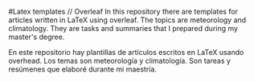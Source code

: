 #Latex templates // Overleaf
In this repository there are templates for articles written in LaTeX using overleaf. 
The topics are meteorology and climatology. 
They are tasks and summaries that I prepared during my master's degree.

En este repositorio hay plantillas de artículos escritos en LaTeX usando overhead. 
Los temas son meteorología y climatología.
Son tareas y resúmenes que elaboré durante mi maestría.
